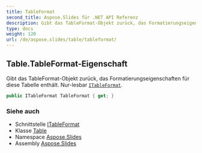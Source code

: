 ```yaml
---
title: TableFormat
second_title: Aspose.Slides für .NET API Referenz
description: Gibt das TableFormat-Objekt zurück, das Formatierungseigenschaften für diese Tabelle enthält. Nur-lesbar ITableFormataspose.slides/itableformat.
type: docs
weight: 120
url: /de/aspose.slides/table/tableformat/
---
```


## Table.TableFormat-Eigenschaft

Gibt das TableFormat-Objekt zurück, das Formatierungseigenschaften für diese Tabelle enthält. Nur-lesbar [`ITableFormat`](../../itableformat).

```csharp
public ITableFormat TableFormat { get; }
```

### Siehe auch

* Schnittstelle [ITableFormat](../../itableformat)
* Klasse [Table](../../table)
* Namespace [Aspose.Slides](../../table)
* Assembly [Aspose.Slides](../../../)

<!-- DO NOT EDIT: generiert von xmldocmd für Aspose.Slides.dll -->